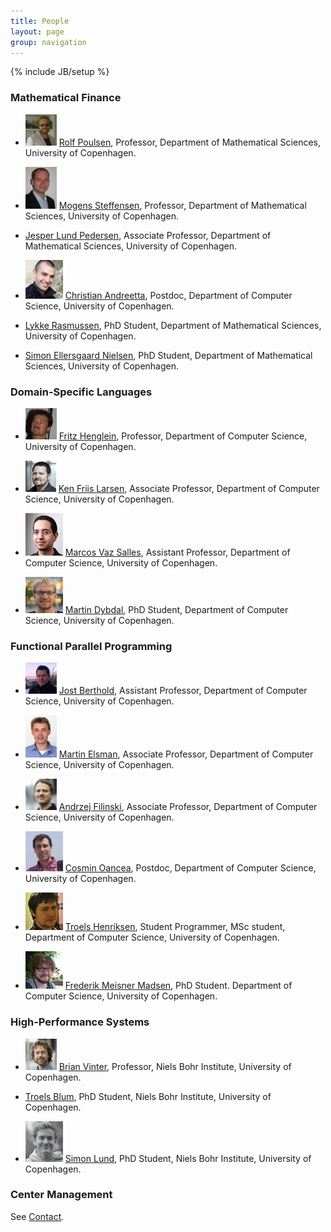 ```yaml
---
title: People
layout: page
group: navigation
---
```

{% include JB/setup %}

### Mathematical Finance

* ![Rolf Poulsen](images/103_poulsen_cms.jpg) [Rolf
  Poulsen](http://www.math.ku.dk/~rolf), Professor, Department of
  Mathematical Sciences, University of Copenhagen.

* ![Mogens Steffensen](images/99_steffensen_math.jpg) [Mogens Steffensen](http://www.math.ku.dk/~mogens), Professor,
  Department of Mathematical Sciences, University of Copenhagen.

* [Jesper Lund Pedersen](http://www.math.ku.dk/~jesper), Associate
  Professor, Department of Mathematical Sciences, University of
  Copenhagen.

* ![Christian Andreetta](images/andreetta.jpg) [Christian
  Andreetta](http://www.diku.dk/Ansatte/?id=354703&vis=medarbejder),
  Postdoc, Department of Computer Science, University of Copenhagen.

* [Lykke Rasmussen](http://quantess.net), PhD Student, Department of
  Mathematical Sciences, University of Copenhagen.

* [Simon Ellersgaard Nielsen](http://www.math.ku.dk/om/ansatte/?id=442839&vis=medarbejder), PhD Student, Department of Mathematical
  Sciences, University of Copenhagen.

### Domain-Specific Languages

* ![Fritz Henglein](images/95_henglein_cms.jpg) [Fritz
  Henglein](http://www.diku.dk/~henglein), Professor, Department of
  Computer Science, University of Copenhagen.

* ![Ken Friis Larsen](images/102_friislarsen_cms.jpg) [Ken Friis
  Larsen](http://www.diku.dk/~kflarsen), Associate Professor,
  Department of Computer Science, University of Copenhagen.

* ![Marcos Vaz Salles](images/salles.jpg) [Marcos Vaz Salles](http://www.diku.dk/~vmarcos), Assistant
  Professor, Department of Computer Science, University of Copenhagen.

* ![Martin Dybdal](images/dybdal.jpg) [Martin Dybdal](http://www.linkedin.com/in/martindybdal), PhD
  Student, Department of Computer Science, University of Copenhagen.

### Functional Parallel Programming

* ![Jost Berthold](images/101_jostberthold20091220_square_2.jpg) [Jost
  Berthold](http://www.escience.ku.dk/staff/employee/?id=367090),
  Assistant Professor, Department of Computer Science, University of
  Copenhagen.

* ![Martin Elsman](images/96_elsman_web.jpg) [Martin Elsman](http://www.elsman.com), Associate Professor,
  Department of Computer Science, University of Copenhagen.

* ![Andrzej Filinski](images/100_filinski_cms.jpg) [Andrzej Filinski](http://www.diku.dk/~andrzej), Associate
  Professor, Department of Computer Science, University of Copenhagen.

* ![Cosmin Oancea](images/cosmin.jpg) [Cosmin Oancea](http://www.diku.dk/~zgh600), Postdoc, Department of
  Computer Science, University of Copenhagen.

* ![Troels Henriksen](images/thenriksen.jpg) [Troels Henriksen](http://sigkill.dk/), Student Programmer, MSc student, Department of Computer Science, University of Copenhagen.

* ![Frederik Meisner Madsen](images/meisner.jpg) [Frederik Meisner Madsen](http://www.linkedin.com/in/frederikmm),
  PhD Student. Department of Computer Science, University of
  Copenhagen.

### High-Performance Systems

* ![Brian Vinter](images/98_vinter_cms.jpg) [Brian
  Vinter](http://forskning.ku.dk/search/profil/?id=228317), Professor,
  Niels Bohr Institute, University of Copenhagen.

* [Troels Blum](http://forskning.ku.dk/search/profil/?id=139293), PhD
  Student, Niels Bohr Institute, University of Copenhagen.

* ![Simon Lund](images/simonlund.gif) [Simon Lund](http://forskning.ku.dk/search/profil/?id=288223), PhD
  Student, Niels Bohr Institute, University of Copenhagen.

### Center Management

See [Contact](contact.html).
